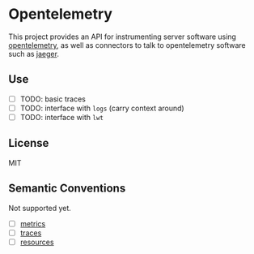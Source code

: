 
# Opentelemetry

This project provides an API for instrumenting server software
using [opentelemetry](https://opentelemetry.io/docs), as well as
connectors to talk to opentelemetry software such as [jaeger](https://www.jaegertracing.io/).

## Use

- [ ] TODO: basic traces
- [ ] TODO: interface with `logs` (carry context around)
- [ ] TODO: interface with `lwt`

## License

MIT

## Semantic Conventions

Not supported yet.

- [ ] [metrics](https://opentelemetry.io/docs/reference/specification/metrics/semantic_conventions/)
- [ ] [traces](https://opentelemetry.io/docs/reference/specification/trace/semantic_conventions/)
- [ ] [resources](https://opentelemetry.io/docs/reference/specification/resource/semantic_conventions/)
